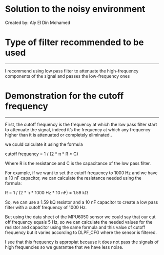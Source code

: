# Solution to the noisy environment

Created by: Aly El Din Mohamed

# Type of filter recommended to be used

---

I recommend using low pass filter to attenuate the high-frequency components of the signal and passes the low-frequency ones

# Demonstration for the cutoff frequency

---

First, the cutoff frequency is the frequency at which the low pass filter start to attenuate the signal, indeed it’s the frequency at which any frequency higher than it is attenuated or completely eliminated..

we could calculate it using the formula 

cutoff frequency = 1 / (2 * π * R * C)

Where R is the resistance and C is the capacitance of the low pass filter.

For example, if we want to set the cutoff frequency to 1000 Hz and we have a 10 nF capacitor, we can calculate the resistance needed using the formula:

R = 1 / (2 * π * 1000 Hz * 10 nF) = 1.59 kΩ

So, we can use a 1.59 kΩ resistor and a 10 nF capacitor to create a low pass filter with a cutoff frequency of 1000 Hz.

But using the data sheet of the MPU6050 sensor we could say that our cut off frequency equals 5 Hz, so we can calculate the needed values for the resistor and capacitor using the same formula and this value of cutoff frequency but it varies according to DLPF_CFG where the sensor is filtered.

I see that this frequency is appropiat because it does not pass the signals of high frequencies so we guarantee that we have less noise.
